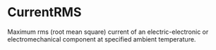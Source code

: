 CurrentRMS
==========

Maximum rms (root mean square) current of an electric-electronic or electromechanical component at specified ambient temperature.
